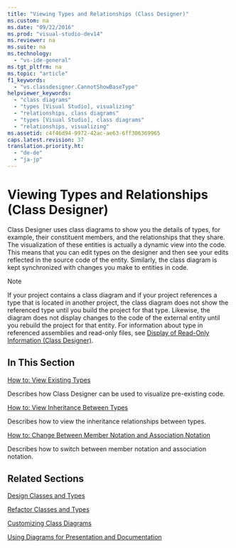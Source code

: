 ```yaml
---
title: "Viewing Types and Relationships (Class Designer)"
ms.custom: na
ms.date: "09/22/2016"
ms.prod: "visual-studio-dev14"
ms.reviewer: na
ms.suite: na
ms.technology: 
  - "vs-ide-general"
ms.tgt_pltfrm: na
ms.topic: "article"
f1_keywords: 
  - "vs.classdesigner.CannotShowBaseType"
helpviewer_keywords: 
  - "class diagrams"
  - "types [Visual Studio], visualizing"
  - "relationships, class diagrams"
  - "types [Visual Studio], class diagrams"
  - "relationships, visualizing"
ms.assetid: c4f46d94-9972-42ac-ae63-6ff306369965
caps.latest.revision: 37
translation.priority.ht: 
  - "de-de"
  - "ja-jp"
---
```

# Viewing Types and Relationships (Class Designer)
Class Designer uses class diagrams to show you the details of types, for example, their constituent members, and the relationships that they share. The visualization of these entities is actually a dynamic view into the code. This means that you can edit types on the designer and then see your edits reflected in the source code of the entity. Similarly, the class diagram is kept synchronized with changes you make to entities in code.  
  
> [!NOTE]
>  If your project contains a class diagram and if your project references a type that is located in another project, the class diagram does not show the referenced type until you build the project for that type. Likewise, the diagram does not display changes to the code of the external entity until you rebuild the project for that entity. For information about type in referenced assemblies and read-only files, see [Display of Read-Only Information (Class Designer)](assetId:///33e2d3a9-1668-4d10-ae56-fa09b3156e0a).  
  
## In This Section  
 [How to: View Existing Types](../vs140/how-to--view-existing-types--class-designer-.md)  
  
 Describes how Class Designer can be used to visualize pre-existing code.  
  
 [How to: View Inheritance Between Types](../vs140/how-to--view-inheritance-between-types--class-designer-.md)  
  
 Describes how to view the inheritance relationships between types.  
  
 [How to: Change Between Member Notation and Association Notation](../vs140/how-to--change-between-member-notation-and-association-notation--class-designer-.md)  
  
 Describes how to switch between member notation and association notation.  
  
## Related Sections  
 [Design Classes and Types](../vs140/designing-classes-and-types--class-designer-.md)  
  
 [Refactor Classes and Types](../vs140/refactoring-classes-and-types--class-designer-.md)  
  
 [Customizing Class Diagrams](../vs140/how-to--customize-class-diagrams--class-designer-.md)  
  
 [Using Diagrams for Presentation and Documentation](../vs140/working-with-class-diagrams--class-designer-.md)